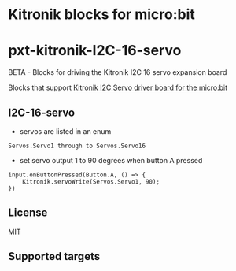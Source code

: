 # Kitronik blocks for micro:bit
# pxt-kitronik-I2C-16-servo
BETA - Blocks for driving the Kitronik I2C 16 servo expansion board


Blocks that support [Kitronik I2C Servo driver board for the micro:bit](https://www.kitronik.co.uk/5612)

## I2C-16-servo 

* servos are listed in an enum 

```blocks
Servos.Servo1 through to Servos.Servo16

```
* set servo output 1 to 90 degrees when button A pressed

```blocks
input.onButtonPressed(Button.A, () => {
    Kitronik.servoWrite(Servos.Servo1, 90);
})
```


## License

MIT

## Supported targets
